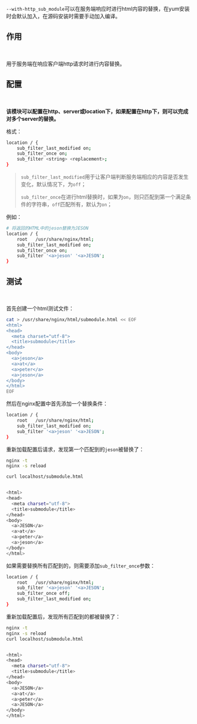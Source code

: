 `--with-http_sub_module`可以在服务端响应时进行html内容的替换，在yum安装时会默认加入，在源码安装时需要手动加入编译。



## 作用

<br>



用于服务端在响应客户端http请求时进行内容替换。



## 配置

<br>



**该模块可以配置在http、server或location下，如果配置在http下，则可以完成对多个server的替换。**



格式：

```bash
location / {
	sub_filter_last_modified on;
	sub_filter_once on;
	sub_filter <string> <replacement>;
}
```



> `sub_filter_last_modified`用于让客户端判断服务端相应的内容是否发生变化，默认情况下，为`off`；
>
> `sub_filter_once`在进行html替换时，如果为`on`，则只匹配到第一个满足条件的字符串，`off`匹配所有，默认为`on`；



例如：

```bash
# 将返回的HTML中的jeson替换为JESON
location / {
	root   /usr/share/nginx/html;
	sub_filter_last_modified on;
	sub_filter_once on;
	sub_filter '<a>jeson' '<a>JESON';
}
```





## 测试

<br>



首先创建一个html测试文件：

```bash
cat > /usr/share/nginx/html/submodule.html << EOF
<html>
<head>
  <meta charset="utf-8">
  <title>submodule</title>
</head>
<body>
  <a>jeson</a>
  <a>at</a>
  <a>peter</a>
  <a>jeson</a>
</body>
</html>
EOF
```



然后在nginx配置中首先添加一个替换条件：

```bash
location / {
	root   /usr/share/nginx/html;
	sub_filter_last_modified on;
	sub_filter '<a>jeson' '<a>JESON';
}
```



重新加载配置后请求，发现第一个匹配到的`jeson`被替换了：

```bash
nginx -t
nginx -s reload 

curl localhost/submodule.html


<html>
<head>
  <meta charset="utf-8">
  <title>submodule</title>
</head>
<body>
  <a>JESON</a>
  <a>at</a>
  <a>peter</a>
  <a>jeson</a>
</body>
</html>
```



如果需要替换所有匹配到的，则需要添加`sub_filter_once`参数：

```bash
location / {
	root   /usr/share/nginx/html;
	sub_filter '<a>jeson' '<a>JESON';
	sub_filter_once off;
	sub_filter_last_modified on;
}
```



重新加载配置后，发现所有匹配到的都被替换了：

```bash
nginx -t
nginx -s reload 
curl localhost/submodule.html


<html>
<head>
  <meta charset="utf-8">
  <title>submodule</title>
</head>
<body>
  <a>JESON</a>
  <a>at</a>
  <a>peter</a>
  <a>JESON</a>
</body>
</html>
```




